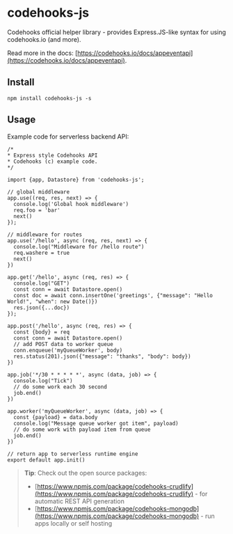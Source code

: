 # codehooks-js 

Codehooks official helper library - provides Express.JS-like syntax for using codehooks.io (and more).

Read more in the docs: [https://codehooks.io/docs/appeventapi](https://codehooks.io/docs/appeventapi).

## Install

`npm install codehooks-js -s`

## Usage

Example code for serverless backend API:

```
/*
* Express style Codehooks API
* Codehooks (c) example code.
*/

import {app, Datastore} from 'codehooks-js';

// global middleware
app.use((req, res, next) => {
  console.log('Global hook middleware')
  req.foo = 'bar'
  next()
});

// middleware for routes
app.use('/hello', async (req, res, next) => {
  console.log("Middleware for /hello route")
  req.washere = true
  next()
})

app.get('/hello', async (req, res) => {
  console.log("GET")
  const conn = await Datastore.open()    
  const doc = await conn.insertOne('greetings', {"message": "Hello World!", "when": new Date()})
  res.json({...doc})
});

app.post('/hello', async (req, res) => {
  const {body} = req
  const conn = await Datastore.open()
  // add POST data to worker queue
  conn.enqueue('myQueueWorker', body)
  res.status(201).json({"message": "thanks", "body": body})
})

app.job('*/30 * * * * *', async (data, job) => {
  console.log("Tick")
  // do some work each 30 second
  job.end()
})

app.worker('myQueueWorker', async (data, job) => {
  const {payload} = data.body
  console.log("Message queue worker got item", payload)
  // do some work with payload item from queue
  job.end()
})

// return app to serverless runtime engine
export default app.init()
```

> **Tip**: Check out the open source packages:
> * [https://www.npmjs.com/package/codehooks-crudlify](https://www.npmjs.com/package/codehooks-crudlify) - for automatic REST API generation
> * [https://www.npmjs.com/package/codehooks-mongodb](https://www.npmjs.com/package/codehooks-mongodb) - run apps locally or self hosting